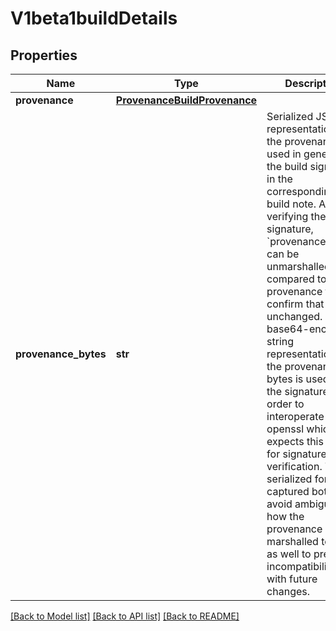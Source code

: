 # V1beta1buildDetails

## Properties
Name | Type | Description | Notes
------------ | ------------- | ------------- | -------------
**provenance** | [**ProvenanceBuildProvenance**](ProvenanceBuildProvenance.md) |  | [optional] 
**provenance_bytes** | **str** | Serialized JSON representation of the provenance, used in generating the build signature in the corresponding build note. After verifying the signature, &#x60;provenance_bytes&#x60; can be unmarshalled and compared to the provenance to confirm that it is unchanged. A base64-encoded string representation of the provenance bytes is used for the signature in order to interoperate with openssl which expects this format for signature verification.  The serialized form is captured both to avoid ambiguity in how the provenance is marshalled to json as well to prevent incompatibilities with future changes. | [optional] 

[[Back to Model list]](../README.md#documentation-for-models) [[Back to API list]](../README.md#documentation-for-api-endpoints) [[Back to README]](../README.md)

